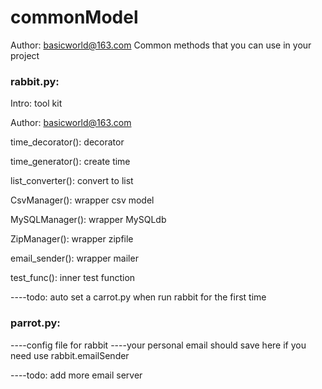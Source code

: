 # commonModel
Author: basicworld@163.com
Common methods that you can use in your project

### rabbit.py:

Intro: tool kit

Author: basicworld@163.com

time_decorator(): decorator

time_generator(): create time

list_converter(): convert to list

CsvManager(): wrapper csv model

MySQLManager(): wrapper MySQLdb

ZipManager(): wrapper zipfile

email_sender(): wrapper mailer

test_func(): inner test function


----todo: auto set a carrot.py when run rabbit for the first time

### parrot.py:
----config file for rabbit
----your personal email should save here if you need use rabbit.emailSender

----todo: add more email server
